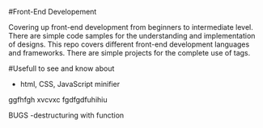 #Front-End Developement

Covering up front-end development from beginners to intermediate level. There are simple code samples for the understanding and implementation of designs. This repo covers different front-end development languages and frameworks. There are simple projects for the complete use of tags.

#Usefull to see and know about
 - html, CSS, JavaScript minifier

ggfhfgh
xvcvxc
fgdfgdfuhihiu

BUGS
-destructuring with function
